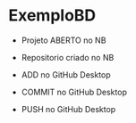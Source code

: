 # ExemploBD
- Projeto ABERTO no NB 
- Repositorio criado no NB

- ADD no GitHub Desktop 
- COMMIT no GitHub Desktop
- PUSH no GitHub Desktop
